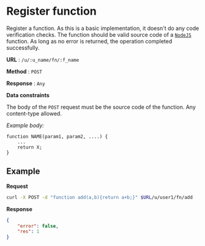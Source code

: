 # Register function

Register a function. As this is a basic implementation, it doesn't do any code verification checks. The function should be valid source code of a [`NodeJS`](https://nodejs.org/) function. As long as no error is returned, the operation completed successfully.

**URL** : `/u/:u_name/fn/:f_name`

**Method** : `POST`

**Response** : `Any`

**Data constraints**

The body of the `POST` request must be the source code of the function. Any content-type allowed. 

*Example body:* 
```
function NAME(param1, param2, ....) {
    ...
    return X;
}
```

## Example
**Request**
```bash
curl -X POST -d "function add(a,b){return a+b;}" $URL/u/user1/fn/add
```

**Response**
```json
{
    "error": false,
    "res": 1
}
```
